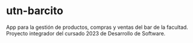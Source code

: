 # utn-barcito
App para la gestión de productos, compras y ventas del bar de la facultad. Proyecto integrador del cursado 2023 de Desarrollo de Software.
